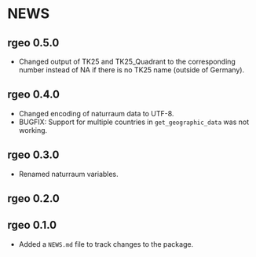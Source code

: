 # NEWS

## rgeo 0.5.0

* Changed output of TK25 and TK25_Quadrant to the corresponding number instead of NA
  if there is no TK25 name (outside of Germany).

## rgeo 0.4.0

* Changed encoding of naturraum data to UTF-8.
* BUGFIX: Support for multiple countries in `get_geographic_data` was not working.

## rgeo 0.3.0

* Renamed naturraum variables.

## rgeo 0.2.0

## rgeo 0.1.0

* Added a `NEWS.md` file to track changes to the package.
